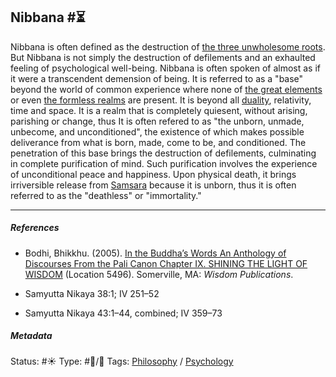 ## Nibbana  #⏳

Nibbana is often defined as the destruction of [the three unwholesome roots](The%20three%20unwholesome%20roots.md). But Nibbana is not simply the destruction of defilements and an exhaulted feeling of psychological well-being. Nibbana is often spoken of almost as if it were a transcendent demension of being. It is referred to as a "base" beyond the world of common experience where none of [the great elements](The%20great%20elements.md) or even [the formless realms](The%20formless%20attainments.md) are present. It is beyond all [duality](), relativity, time and space. It is a realm that is completely quiesent, without arising, parishing or change, thus It is often refered to as "the unborn, unmade, unbecome, and unconditioned", the existence of which makes possible deliverance from what is born, made, come to be, and conditioned. The penetration of this base brings the destruction of defilements, culminating in complete purification of mind. Such purification involves the experience of unconditional peace and happiness. Upon physical death, it brings irriversible release from [Samsara](Samsara.md) because it is unborn, thus it is often referred to as the "deathless" or "immortality."

---

##### References

* Bodhi, Bhikkhu. (2005). [In the Buddha’s Words An Anthology of Discourses From the Pali Canon Chapter IX. SHINING THE LIGHT OF WISDOM](In%20the%20Buddha%E2%80%99s%20Words%20An%20Anthology%20of%20Discourses%20From%20the%20Pali%20Canon%20Chapter%20IX.%20SHINING%20THE%20LIGHT%20OF%20WISDOM.md) (Location 5496). Somerville, MA: *Wisdom Publications*.

* Samyutta Nikaya 38:1; IV 251–52

* Samyutta Nikaya 43:1–44, combined; IV 359–73

##### Metadata

Status:  #☀️ 
Type:  #🔵/🔵 
Tags: [Philosophy](Philosophy.md) / [Psychology](Psychology.md)
